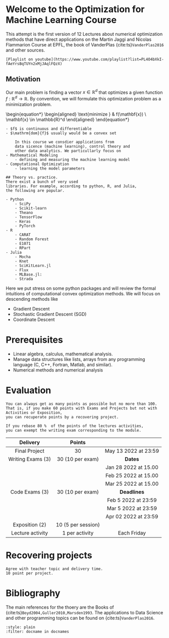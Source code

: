 # Welcome to the Optimization for Machine Learning Course

This attempt is the first version of 12 Lectures about 
numerical optimization methods that have direct applications
on the Martin Jaggi and Nicolas Flammarion Course at EPFL,
the book of VanderPlas {cite:ts}`VanderPlas2016` and other sources. 

```{admonition} Optimization for Machine Learning CS-439
[Playlist on youtube](https://www.youtube.com/playlist?list=PL4O4bXkI-fAeYrsBqTUYn2xMjJAqlFQzX)
```
## Motivation
Our main problem is finding a vector $x \in \mathbb{R}^d$ 
that optimizes a given function
$f:\mathbb{R}^d \to \mathbb{R}$.
By convention, we will formulate this optimization problem 
as a minimization problem.

\begin{equation*}
    \begin{aligned}
        \text{minimize } & f(\mathbf{x}) \\
            \mathbf{x} \in \mathbb{R}^d
    \end{aligned}
\end{equation*}

```{admonition} Typically assumptions
- $f$ is continuous and differentiable
- $\mathrm{dom}{f}$ usually would be a convex set
```

```{important} Applications almost everywhere.
    In this course we consdier applications from
    data sicence (machine learning), control theory and  
    other data analytics. We particullarly focus on
- Mathematical Modeling
    - defining and measuring the machine learning model
- Computational Optimization
    - learning the model parameters

## Theory vs. practice. 
There exist a bunch of very used 
libraries. For example, according to python, R, and Julia,
the following are popular.

- Python
    - SciPy
    - Scikit-learn
    - Theano
    - TensorFlow
    - Keras
    - PyTorch
- R
    - CARAT
    - Random Forest
    - E1071
    - RPart
- Julia
    - Mocha
    - Knet
    - SciKitLearn.jl
    - Flux
    - MLBase.jl: 
    - Strada
```
Here we put stress on some python packages and
will review the formal intuitions of computational
convex optimization methods. We will focus on descending methods like
- Gradient Descent
- Stochastic Gradient Descent (SGD)
- Coordinate Descent

# Prerequisites
- Linear algebra, calculus, mathematical analysis.
- Manage data structures like lists, arrays from any 
programming language (C, C++, Fortran, Matlab, and similar).
- Numerical methods and numerical analysis

# Evaluation
```{note} The final grade is the sum of the accumulated points.
You can always get as many points as possible but no more than 100.
That is, if you make 60 points with Exams and Projects but not with 
Activities or Exposition,
you can recuperate points by a recovering project. 
``` 

```{important}
If you rebase 80 %  of the points of the lectures activities,
you can exempt the writing exam corresponding to the module.
```
 


|   **Delivery**    |     **Points**     |                      |
|:-----------------:|:------------------:|:--------------------:|
|   Final Project   |         30         | May 13 2022 at 23:59 |
| Writing Exams (3) |  30 (10 per exam)  |      **Dates**       |
 |                   |                    | Jan 28 2022 at 15.00 |
|                   |                    | Feb 25 2022 at 15.00 |  
|                   |                    | Mar 25 2022 at 15.00 |
 | Code Exams   (3)  |  30 (10 per exam)  |    **Deadlines**     |
 |                   |                    | Feb 5 2022 at 23:59  |
|                   |                    | Mar 5 2022 at 23:59  |
|                   |                    | Apr 02 2022 at 23:59 |
|  Exposition (2)   | 10 (5 per session) |                      |
| Lecture activity  |   1 per activity   |     Each Friday      |

# Recovering projects
```{important}
Agree with teacher topic and delivery time.
10 point per project.
```
 
# Bibliography
The main references for the thoery are the Books of
{cite:ts}`Boyd2004,Guller2010,Marsden1993`. 
The applications to Data Science and other
programming topics can be found on {cite:ts}`VanderPlas2016`.

```{bibliography}
:style: plain
:filter: docname in docnames
```

